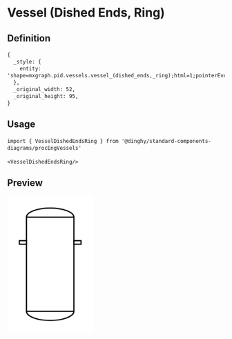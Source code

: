 # Vessel (Dished Ends, Ring)

## Definition

```
{
  _style: { 
    entity: 'shape=mxgraph.pid.vessels.vessel_(dished_ends,_ring);html=1;pointerEvents=1;align=center;verticalLabelPosition=bottom;verticalAlign=top;dashed=0;',
  },
  _original_width: 52,
  _original_height: 95,
}
```

## Usage

```
import { VesselDishedEndsRing } from '@dinghy/standard-components-diagrams/procEngVessels'

<VesselDishedEndsRing/>
```

## Preview

<img src="./vessel-dished-ends-ring.png" width="200"/>
